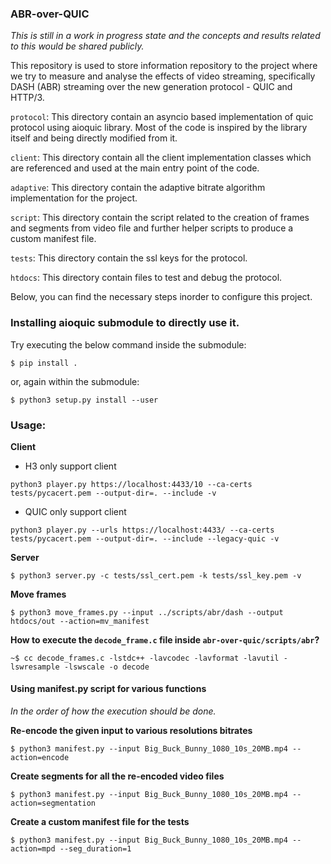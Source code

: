 ### ABR-over-QUIC

*This is still in a work in progress state and the concepts and results related to this would be shared publicly.*

This repository is used to store information repository to the project where we try to measure and analyse the effects of video streaming, 
specifically DASH (ABR) streaming over the new generation protocol - QUIC and HTTP/3.

`protocol`: This directory contain an asyncio based implementation of quic protocol using aioquic library.
Most of the code is inspired by the library itself and being directly modified from it.

`client`: This directory contain all the client implementation classes which are referenced and used at the main entry point of the code.

`adaptive`: This directory contain the adaptive bitrate algorithm implementation for the project.

`script`: This directory contain the script related to the creation of frames and segments from video file 
and further helper scripts to produce a custom manifest file.

`tests`: This directory contain the ssl keys for the protocol.

`htdocs`: This directory contain files to test and debug the protocol.


Below, you can find the necessary steps inorder to configure this project.

### Installing aioquic submodule to directly use it.

Try executing the below command inside the submodule:

```
$ pip install .
```

or, again within the submodule:

```
$ python3 setup.py install --user
```



### Usage:

**Client**

- H3 only support client
```
python3 player.py https://localhost:4433/10 --ca-certs tests/pycacert.pem --output-dir=. --include -v
```

- QUIC only support client
```
python3 player.py --urls https://localhost:4433/ --ca-certs tests/pycacert.pem --output-dir=. --include --legacy-quic -v
```

**Server**

```
$ python3 server.py -c tests/ssl_cert.pem -k tests/ssl_key.pem -v
```

**Move frames**

```
$ python3 move_frames.py --input ../scripts/abr/dash --output htdocs/out --action=mv_manifest
```

**How to execute the `decode_frame.c` file inside `abr-over-quic/scripts/abr`?**

```
~$ cc decode_frames.c -lstdc++ -lavcodec -lavformat -lavutil -lswresample -lswscale -o decode
```

#### Using manifest.py script for various functions

*In the order of how the execution should be done.*

**Re-encode the given input to various resolutions bitrates**

```
$ python3 manifest.py --input Big_Buck_Bunny_1080_10s_20MB.mp4 --action=encode
```

**Create segments for all the re-encoded video files**

```
$ python3 manifest.py --input Big_Buck_Bunny_1080_10s_20MB.mp4 --action=segmentation
```

**Create a custom manifest file for the tests**

```
$ python3 manifest.py --input Big_Buck_Bunny_1080_10s_20MB.mp4 --action=mpd --seg_duration=1
```